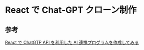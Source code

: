 # React で Chat-GPT クローン制作

## 参考

[React で ChatGTP API を利用した AI 連携プログラムを作成してみる](https://digipress.info/tech/sample-code-with-chatgpt-api-in-react/)
